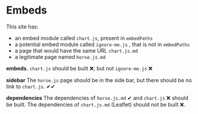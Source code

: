 # Embeds

This site has:
* an embed module called `chart.js`, present in `embedPaths`
* a potential embed module called `ignore-me.js` , that is not in `embedPaths`
* a page that would have the same URL `chart.js.md`
* a legitimate page named `horse.js.md`

**embeds.** `chart.js` should be built ❌, but not `ignore-me.js` ❌

**sidebar** The `horse.js` page should be in the side bar, but there should be no link to `chart.js`. ✔︎✔

**dependencies** The dependencies of `horse.js.md` ✔ and `chart.js` ❌ should be built. The dependencies of `chart.js.md` (Leaflet) should not be built ❌.




